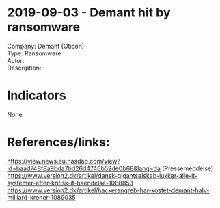 # 2019-09-03 - Demant hit by ransomware  
Company: Demant (Oticon)  
Type: Ransomware  
Actor:   
Description:  

# Indicators  
None  

# References/links:
https://view.news.eu.nasdaq.com/view?id=baad748f8a9bda7bd26d4746b52de0b68&lang=da (Pressemeddelse)  
https://www.version2.dk/artikel/dansk-gigantselskab-lukker-alle-it-systemer-efter-kritisk-it-haendelse-1088853  
https://www.version2.dk/artikel/hackerangreb-har-kostet-demant-halv-milliard-kroner-1089035
